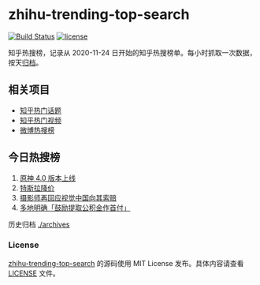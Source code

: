 # zhihu-trending-top-search

[![Build Status](https://github.com/justjavac/zhihu-trending-top-search/workflows/ci/badge.svg?branch=main)](https://github.com/justjavac/zhihu-trending-top-search/actions)
[![license](https://img.shields.io/github/license/justjavac/zhihu-trending-top-search)](https://github.com/justjavac/zhihu-trending-top-search/blob/main/LICENSE)

知乎热搜榜，记录从 2020-11-24 日开始的知乎热搜榜单。每小时抓取一次数据，按天[归档](./archives)。

## 相关项目

- [知乎热门话题](https://github.com/justjavac/zhihu-trending-hot-questions)
- [知乎热门视频](https://github.com/justjavac/zhihu-trending-hot-video)
- [微博热搜榜](https://github.com/justjavac/weibo-trending-hot-search)

## 今日热搜榜

<!-- BEGIN -->
<!-- 最后更新时间 Thu Aug 17 2023 07:06:20 GMT+0800 (China Standard Time) -->

1. [原神 4.0 版本上线](https://www.zhihu.com/search?q=%E5%8E%9F%E7%A5%9E%204.0%20%E7%89%88%E6%9C%AC%E4%B8%8A%E7%BA%BF)
1. [特斯拉降价](https://www.zhihu.com/search?q=%E7%89%B9%E6%96%AF%E6%8B%89%E9%99%8D%E4%BB%B7)
1. [摄影师再回应视觉中国向其索赔](https://www.zhihu.com/search?q=%E6%91%84%E5%BD%B1%E5%B8%88%E5%86%8D%E5%9B%9E%E5%BA%94%E8%A7%86%E8%A7%89%E4%B8%AD%E5%9B%BD%E5%90%91%E5%85%B6%E7%B4%A2%E8%B5%94)
1. [多地明确「鼓励提取公积金作首付」](https://www.zhihu.com/search?q=%E5%A4%9A%E5%9C%B0%E6%98%8E%E7%A1%AE%E3%80%8C%E9%BC%93%E5%8A%B1%E6%8F%90%E5%8F%96%E5%85%AC%E7%A7%AF%E9%87%91%E4%BD%9C%E9%A6%96%E4%BB%98%E3%80%8D)

<!-- END -->

历史归档 [./archives](./archives)

### License

[zhihu-trending-top-search](https://github.com/justjavac/zhihu-trending-top-search) 的源码使用 MIT License
发布。具体内容请查看 [LICENSE](./LICENSE) 文件。
